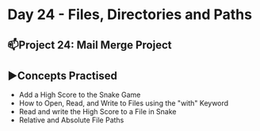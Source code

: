 # Day 24 - Files, Directories and Paths

## 📫Project 24: Mail Merge Project


## ▶️Concepts Practised
- Add a High Score to the Snake Game
- How to Open, Read, and Write to Files using the "with" Keyword
- Read and write the High Score to a File in Snake
- Relative and Absolute File Paths
